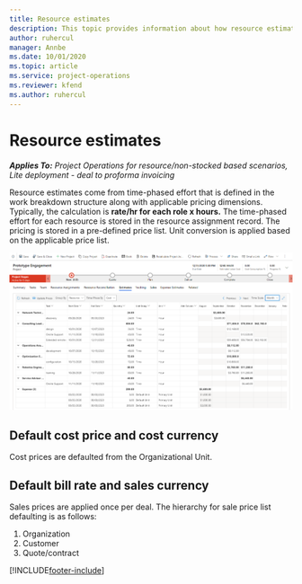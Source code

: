 ```yaml
---
title: Resource estimates
description: This topic provides information about how resource estimates are calculated in Project Operations.
author: ruhercul
manager: Annbe
ms.date: 10/01/2020
ms.topic: article
ms.service: project-operations
ms.reviewer: kfend 
ms.author: ruhercul
---
```


# Resource estimates

_**Applies To:** Project Operations for resource/non-stocked based scenarios, Lite deployment - deal to proforma invoicing_

Resource estimates come from time-phased effort that is defined in the work breakdown structure along with applicable pricing dimensions. Typically, the calculation is **rate/hr for each role x hours.** The time-phased effort for each resource is stored in the resource assignment record. The pricing is stored in a pre-defined price list. Unit conversion is applied based on the applicable price list.

![Resource Estimates](./media/navigation12.png)

## Default cost price and cost currency

Cost prices are defaulted from the Organizational Unit.

## Default bill rate and sales currency

Sales prices are applied once per deal. The hierarchy for sale price list defaulting is as follows:

1. Organization
2. Customer
3. Quote/contract


[!INCLUDE[footer-include](../includes/footer-banner.md)]
